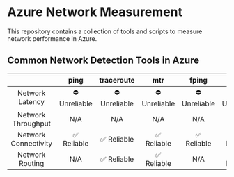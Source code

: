 # Azure Network Measurement

This repository contains a collection of tools and scripts to measure network performance in Azure.


## Common Network Detection Tools in Azure

|                      |    ping    | traceroute |     mtr    |    fping   |     asn    |   2ping  | sockperf |
|:--------------------:|:----------:|:----------:|:----------:|:----------:|:----------:|:--------:|:--------:|
|    Network Latency   | ⛔ Unreliable | ⛔ Unreliable | ⛔ Unreliable | ⛔ Unreliable | ⛔ Unreliable | ✅ Reliable | ✅ Reliable |
|  Network Throughput  |     N/A    |     N/A    |     N/A    |     N/A    |     N/A    | Reliable | Reliable |
| Network Connectivity |  ✅ Reliable  |  ✅ Reliable  |  ✅ Reliable  |  ✅ Reliable  |  ✅ Reliable  | ✅ Reliable | ✅ Reliable |
|    Network Routing   |     N/A    |  ✅ Reliable  |  ✅ Reliable  |     N/A    |  ✅ Reliable  |    N/A   |    N/A   |